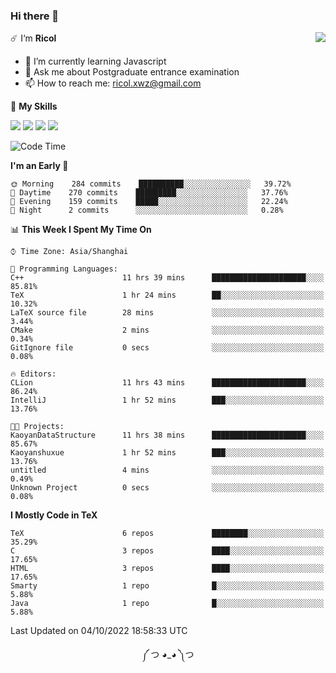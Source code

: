 ### Hi there 👋

<a href="#">
  <img align="right" src="https://github-readme-stats.vercel.app/api?username=Ricolxwz&count_private=true&show_icons=true&theme=prussian" />
</a>

☄️ I‘m **Ricol**

- 🌱 I’m currently learning Javascript
- 💬 Ask me about Postgraduate entrance examination
- 📫 How to reach me: ricol.xwz@gmail.com

🌟 **My Skills**

![](https://img.shields.io/badge/-Git-000000?style=flat-square&logo=git&logoColor=fff)
![](https://img.shields.io/badge/-C-3e74a2?style=flat-square&logo=C&logoColor=fff)
![](https://img.shields.io/badge/-Python-4fc08d?style=flat-square&logo=python&logoColor=fff)
![](https://img.shields.io/badge/-java-ffa500?style=flat-square&logo=java&logoColor=fff)

<!--START_SECTION:waka-->
![Code Time](http://img.shields.io/badge/Code%20Time-343%20hrs%2027%20mins-blue)

**I'm an Early 🐤** 

```text
🌞 Morning    284 commits    ██████████░░░░░░░░░░░░░░░   39.72% 
🌆 Daytime    270 commits    █████████░░░░░░░░░░░░░░░░   37.76% 
🌃 Evening    159 commits    █████░░░░░░░░░░░░░░░░░░░░   22.24% 
🌙 Night      2 commits      ░░░░░░░░░░░░░░░░░░░░░░░░░   0.28%

```


📊 **This Week I Spent My Time On** 

```text
⌚︎ Time Zone: Asia/Shanghai

💬 Programming Languages: 
C++                      11 hrs 39 mins      █████████████████████░░░░   85.81% 
TeX                      1 hr 24 mins        ██░░░░░░░░░░░░░░░░░░░░░░░   10.32% 
LaTeX source file        28 mins             ░░░░░░░░░░░░░░░░░░░░░░░░░   3.44% 
CMake                    2 mins              ░░░░░░░░░░░░░░░░░░░░░░░░░   0.34% 
GitIgnore file           0 secs              ░░░░░░░░░░░░░░░░░░░░░░░░░   0.08%

🔥 Editors: 
CLion                    11 hrs 43 mins      █████████████████████░░░░   86.24% 
IntelliJ                 1 hr 52 mins        ███░░░░░░░░░░░░░░░░░░░░░░   13.76%

🐱‍💻 Projects: 
KaoyanDataStructure      11 hrs 38 mins      █████████████████████░░░░   85.67% 
Kaoyanshuxue             1 hr 52 mins        ███░░░░░░░░░░░░░░░░░░░░░░   13.76% 
untitled                 4 mins              ░░░░░░░░░░░░░░░░░░░░░░░░░   0.49% 
Unknown Project          0 secs              ░░░░░░░░░░░░░░░░░░░░░░░░░   0.08%

```

**I Mostly Code in TeX** 

```text
TeX                      6 repos             ████████░░░░░░░░░░░░░░░░░   35.29% 
C                        3 repos             ████░░░░░░░░░░░░░░░░░░░░░   17.65% 
HTML                     3 repos             ████░░░░░░░░░░░░░░░░░░░░░   17.65% 
Smarty                   1 repo              █░░░░░░░░░░░░░░░░░░░░░░░░   5.88% 
Java                     1 repo              █░░░░░░░░░░░░░░░░░░░░░░░░   5.88%

```



 Last Updated on 04/10/2022 18:58:33 UTC
<!--END_SECTION:waka-->

<div align="center">
༼ つ ◕_◕ ༽つ
</div>
